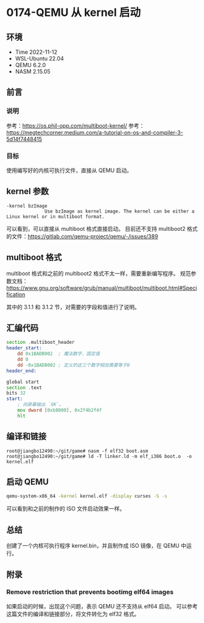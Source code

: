 # 0174-QEMU 从 kernel 启动

## 环境

- Time 2022-11-12
- WSL-Ubuntu 22.04
- QEMU 6.2.0
- NASM 2.15.05

## 前言

### 说明

参考：<https://os.phil-opp.com/multiboot-kernel/>
参考：<https://megtechcorner.medium.com/a-tutorial-on-os-and-compiler-3-5d14f7448415>

### 目标

使用编写好的内核可执行文件，直接从 QEMU 启动。

## kernel 参数

```text
-kernel bzImage
              Use bzImage as kernel image. The kernel can be either a Linux kernel or in multiboot format.
```

可以看到，可以直接从 multiboot 格式直接启动。
目前还不支持 multiboot2 格式的文件：<https://gitlab.com/qemu-project/qemu/-/issues/389>

## multiboot 格式

multiboot 格式和之前的 multiboot2 格式不太一样，需要重新编写程序。
规范参数文档：
<https://www.gnu.org/software/grub/manual/multiboot/multiboot.html#Specification>

其中的 3.1.1 和 3.1.2 节，对需要的字段和值进行了说明。

## 汇编代码

```asm
section .multiboot_header
header_start:
    dd 0x1BADB002  ; 魔法数字，固定值
    dd 0
    dd -0x1BADB002 ; 定义的这三个数字相加需要等于0
header_end:

global start
section .text
bits 32
start:
    ; 向屏幕输出 `OK`。
    mov dword [0xb8000], 0x2f4b2f4f
    hlt
```

## 编译和链接

```text
root@jiangbo12490:~/git/game# nasm -f elf32 boot.asm
root@jiangbo12490:~/git/game# ld -T linker.ld -m elf_i386 boot.o  -o kernel.elf
```

## 启动 QEMU

```sh
qemu-system-x86_64 -kernel kernel.elf -display curses -S -s
```

可以看到和之前的制作的 ISO 文件启动效果一样。

## 总结

创建了一个内核可执行程序 kernel.bin，并且制作成 ISO 镜像，在 QEMU 中运行。

## 附录

### Remove restriction that prevents bootimg elf64 images

如果启动的时候，出现这个问题，表示 QEMU 还不支持从 elf64 启动。
可以参考这篇文件的编译和链接部分，将文件转化为 elf32 格式。
